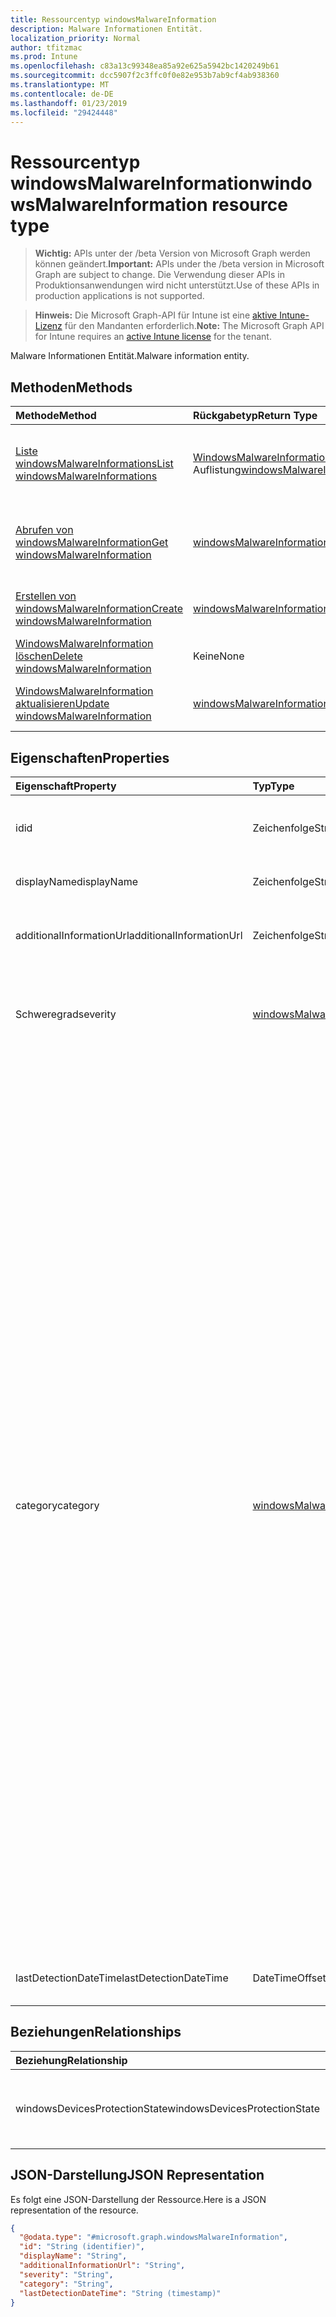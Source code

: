 ```yaml
---
title: Ressourcentyp windowsMalwareInformation
description: Malware Informationen Entität.
localization_priority: Normal
author: tfitzmac
ms.prod: Intune
ms.openlocfilehash: c83a13c99348ea85a92e625a5942bc1420249b61
ms.sourcegitcommit: dcc5907f2c3ffc0f0e82e953b7ab9cf4ab938360
ms.translationtype: MT
ms.contentlocale: de-DE
ms.lasthandoff: 01/23/2019
ms.locfileid: "29424448"
---
```

# <a name="windowsmalwareinformation-resource-type"></a><span data-ttu-id="f3e4f-103">Ressourcentyp windowsMalwareInformation</span><span class="sxs-lookup"><span data-stu-id="f3e4f-103">windowsMalwareInformation resource type</span></span>

> <span data-ttu-id="f3e4f-104">**Wichtig:** APIs unter der /beta Version von Microsoft Graph werden können geändert.</span><span class="sxs-lookup"><span data-stu-id="f3e4f-104">**Important:** APIs under the /beta version in Microsoft Graph are subject to change.</span></span> <span data-ttu-id="f3e4f-105">Die Verwendung dieser APIs in Produktionsanwendungen wird nicht unterstützt.</span><span class="sxs-lookup"><span data-stu-id="f3e4f-105">Use of these APIs in production applications is not supported.</span></span>

> <span data-ttu-id="f3e4f-106">**Hinweis:** Die Microsoft Graph-API für Intune ist eine [aktive Intune-Lizenz](https://go.microsoft.com/fwlink/?linkid=839381) für den Mandanten erforderlich.</span><span class="sxs-lookup"><span data-stu-id="f3e4f-106">**Note:** The Microsoft Graph API for Intune requires an [active Intune license](https://go.microsoft.com/fwlink/?linkid=839381) for the tenant.</span></span>

<span data-ttu-id="f3e4f-107">Malware Informationen Entität.</span><span class="sxs-lookup"><span data-stu-id="f3e4f-107">Malware information entity.</span></span>

## <a name="methods"></a><span data-ttu-id="f3e4f-108">Methoden</span><span class="sxs-lookup"><span data-stu-id="f3e4f-108">Methods</span></span>
|<span data-ttu-id="f3e4f-109">Methode</span><span class="sxs-lookup"><span data-stu-id="f3e4f-109">Method</span></span>|<span data-ttu-id="f3e4f-110">Rückgabetyp</span><span class="sxs-lookup"><span data-stu-id="f3e4f-110">Return Type</span></span>|<span data-ttu-id="f3e4f-111">Beschreibung</span><span class="sxs-lookup"><span data-stu-id="f3e4f-111">Description</span></span>|
|:---|:---|:---|
|[<span data-ttu-id="f3e4f-112">Liste windowsMalwareInformations</span><span class="sxs-lookup"><span data-stu-id="f3e4f-112">List windowsMalwareInformations</span></span>](../api/intune-devices-windowsmalwareinformation-list.md)|<span data-ttu-id="f3e4f-113">[WindowsMalwareInformation](../resources/intune-devices-windowsmalwareinformation.md) -Auflistung</span><span class="sxs-lookup"><span data-stu-id="f3e4f-113">[windowsMalwareInformation](../resources/intune-devices-windowsmalwareinformation.md) collection</span></span>|<span data-ttu-id="f3e4f-114">Listeneigenschaften und Beziehungen der [WindowsMalwareInformation](../resources/intune-devices-windowsmalwareinformation.md) -Objekte.</span><span class="sxs-lookup"><span data-stu-id="f3e4f-114">List properties and relationships of the [windowsMalwareInformation](../resources/intune-devices-windowsmalwareinformation.md) objects.</span></span>|
|[<span data-ttu-id="f3e4f-115">Abrufen von windowsMalwareInformation</span><span class="sxs-lookup"><span data-stu-id="f3e4f-115">Get windowsMalwareInformation</span></span>](../api/intune-devices-windowsmalwareinformation-get.md)|[<span data-ttu-id="f3e4f-116">windowsMalwareInformation</span><span class="sxs-lookup"><span data-stu-id="f3e4f-116">windowsMalwareInformation</span></span>](../resources/intune-devices-windowsmalwareinformation.md)|<span data-ttu-id="f3e4f-117">Lesen Sie Eigenschaften und Beziehungen des [WindowsMalwareInformation](../resources/intune-devices-windowsmalwareinformation.md) -Objekts.</span><span class="sxs-lookup"><span data-stu-id="f3e4f-117">Read properties and relationships of the [windowsMalwareInformation](../resources/intune-devices-windowsmalwareinformation.md) object.</span></span>|
|[<span data-ttu-id="f3e4f-118">Erstellen von windowsMalwareInformation</span><span class="sxs-lookup"><span data-stu-id="f3e4f-118">Create windowsMalwareInformation</span></span>](../api/intune-devices-windowsmalwareinformation-create.md)|[<span data-ttu-id="f3e4f-119">windowsMalwareInformation</span><span class="sxs-lookup"><span data-stu-id="f3e4f-119">windowsMalwareInformation</span></span>](../resources/intune-devices-windowsmalwareinformation.md)|<span data-ttu-id="f3e4f-120">Erstellen eines neuen [WindowsMalwareInformation](../resources/intune-devices-windowsmalwareinformation.md) -Objekts.</span><span class="sxs-lookup"><span data-stu-id="f3e4f-120">Create a new [windowsMalwareInformation](../resources/intune-devices-windowsmalwareinformation.md) object.</span></span>|
|[<span data-ttu-id="f3e4f-121">WindowsMalwareInformation löschen</span><span class="sxs-lookup"><span data-stu-id="f3e4f-121">Delete windowsMalwareInformation</span></span>](../api/intune-devices-windowsmalwareinformation-delete.md)|<span data-ttu-id="f3e4f-122">Keine</span><span class="sxs-lookup"><span data-stu-id="f3e4f-122">None</span></span>|<span data-ttu-id="f3e4f-123">Löscht eine [WindowsMalwareInformation](../resources/intune-devices-windowsmalwareinformation.md).</span><span class="sxs-lookup"><span data-stu-id="f3e4f-123">Deletes a [windowsMalwareInformation](../resources/intune-devices-windowsmalwareinformation.md).</span></span>|
|[<span data-ttu-id="f3e4f-124">WindowsMalwareInformation aktualisieren</span><span class="sxs-lookup"><span data-stu-id="f3e4f-124">Update windowsMalwareInformation</span></span>](../api/intune-devices-windowsmalwareinformation-update.md)|[<span data-ttu-id="f3e4f-125">windowsMalwareInformation</span><span class="sxs-lookup"><span data-stu-id="f3e4f-125">windowsMalwareInformation</span></span>](../resources/intune-devices-windowsmalwareinformation.md)|<span data-ttu-id="f3e4f-126">Aktualisieren Sie die Eigenschaften eines [WindowsMalwareInformation](../resources/intune-devices-windowsmalwareinformation.md) -Objekts.</span><span class="sxs-lookup"><span data-stu-id="f3e4f-126">Update the properties of a [windowsMalwareInformation](../resources/intune-devices-windowsmalwareinformation.md) object.</span></span>|

## <a name="properties"></a><span data-ttu-id="f3e4f-127">Eigenschaften</span><span class="sxs-lookup"><span data-stu-id="f3e4f-127">Properties</span></span>
|<span data-ttu-id="f3e4f-128">Eigenschaft</span><span class="sxs-lookup"><span data-stu-id="f3e4f-128">Property</span></span>|<span data-ttu-id="f3e4f-129">Typ</span><span class="sxs-lookup"><span data-stu-id="f3e4f-129">Type</span></span>|<span data-ttu-id="f3e4f-130">Beschreibung</span><span class="sxs-lookup"><span data-stu-id="f3e4f-130">Description</span></span>|
|:---|:---|:---|
|<span data-ttu-id="f3e4f-131">id</span><span class="sxs-lookup"><span data-stu-id="f3e4f-131">id</span></span>|<span data-ttu-id="f3e4f-132">Zeichenfolge</span><span class="sxs-lookup"><span data-stu-id="f3e4f-132">String</span></span>|<span data-ttu-id="f3e4f-133">Der eindeutige Bezeichner.</span><span class="sxs-lookup"><span data-stu-id="f3e4f-133">The unique Identifier.</span></span> <span data-ttu-id="f3e4f-134">Hierbei handelt es sich um Malware Id.</span><span class="sxs-lookup"><span data-stu-id="f3e4f-134">This is malware id.</span></span>|
|<span data-ttu-id="f3e4f-135">displayName</span><span class="sxs-lookup"><span data-stu-id="f3e4f-135">displayName</span></span>|<span data-ttu-id="f3e4f-136">Zeichenfolge</span><span class="sxs-lookup"><span data-stu-id="f3e4f-136">String</span></span>|<span data-ttu-id="f3e4f-137">Name der Schadsoftware</span><span class="sxs-lookup"><span data-stu-id="f3e4f-137">Malware name</span></span>|
|<span data-ttu-id="f3e4f-138">additionalInformationUrl</span><span class="sxs-lookup"><span data-stu-id="f3e4f-138">additionalInformationUrl</span></span>|<span data-ttu-id="f3e4f-139">Zeichenfolge</span><span class="sxs-lookup"><span data-stu-id="f3e4f-139">String</span></span>|<span data-ttu-id="f3e4f-140">Erfahren Sie mehr über die Schadsoftware Informations-URL</span><span class="sxs-lookup"><span data-stu-id="f3e4f-140">Information URL to learn more about the malware</span></span>|
|<span data-ttu-id="f3e4f-141">Schweregrad</span><span class="sxs-lookup"><span data-stu-id="f3e4f-141">severity</span></span>|[<span data-ttu-id="f3e4f-142">windowsMalwareSeverity</span><span class="sxs-lookup"><span data-stu-id="f3e4f-142">windowsMalwareSeverity</span></span>](../resources/intune-devices-windowsmalwareseverity.md)|<span data-ttu-id="f3e4f-143">Schweregrad der Malware.</span><span class="sxs-lookup"><span data-stu-id="f3e4f-143">Severity of the malware.</span></span> <span data-ttu-id="f3e4f-144">Mögliche Werte sind: `unknown`, `low`, `moderate`, `high` und `severe`.</span><span class="sxs-lookup"><span data-stu-id="f3e4f-144">Possible values are: `unknown`, `low`, `moderate`, `high`, `severe`.</span></span>|
|<span data-ttu-id="f3e4f-145">category</span><span class="sxs-lookup"><span data-stu-id="f3e4f-145">category</span></span>|[<span data-ttu-id="f3e4f-146">windowsMalwareCategory</span><span class="sxs-lookup"><span data-stu-id="f3e4f-146">windowsMalwareCategory</span></span>](../resources/intune-devices-windowsmalwarecategory.md)|<span data-ttu-id="f3e4f-147">Die Kategorie der Malware.</span><span class="sxs-lookup"><span data-stu-id="f3e4f-147">Category of the malware.</span></span> <span data-ttu-id="f3e4f-148">Mögliche Werte sind: `invalid`, `adware`, `spyware`, `passwordStealer`, `trojanDownloader`, `worm`, `backdoor`, `remoteAccessTrojan`, `trojan`, `emailFlooder`, `keylogger`, `dialer`, `monitoringSoftware`, `browserModifier`, `cookie`, `browserPlugin`, `aolExploit`, `nuker`, `securityDisabler` , `jokeProgram`, `hostileActiveXControl`, `softwareBundler`, `stealthNotifier`, `settingsModifier`, `toolBar`, `remoteControlSoftware`, `trojanFtp`, `potentialUnwantedSoftware`, `icqExploit`, `trojanTelnet`, `exploit`, `filesharingProgram`, `malwareCreationTool`, `remote_Control_Software`, `tool`, `trojanDenialOfService`, `trojanDropper`, `trojanMassMailer` , `trojanMonitoringSoftware`, `trojanProxyServer`, `virus`, `known`, `unknown`, `spp`, `behavior`, `vulnerability`, `policy`, `enterpriseUnwantedSoftware`, `ransom`, `hipsRule`.</span><span class="sxs-lookup"><span data-stu-id="f3e4f-148">Possible values are: `invalid`, `adware`, `spyware`, `passwordStealer`, `trojanDownloader`, `worm`, `backdoor`, `remoteAccessTrojan`, `trojan`, `emailFlooder`, `keylogger`, `dialer`, `monitoringSoftware`, `browserModifier`, `cookie`, `browserPlugin`, `aolExploit`, `nuker`, `securityDisabler`, `jokeProgram`, `hostileActiveXControl`, `softwareBundler`, `stealthNotifier`, `settingsModifier`, `toolBar`, `remoteControlSoftware`, `trojanFtp`, `potentialUnwantedSoftware`, `icqExploit`, `trojanTelnet`, `exploit`, `filesharingProgram`, `malwareCreationTool`, `remote_Control_Software`, `tool`, `trojanDenialOfService`, `trojanDropper`, `trojanMassMailer`, `trojanMonitoringSoftware`, `trojanProxyServer`, `virus`, `known`, `unknown`, `spp`, `behavior`, `vulnerability`, `policy`, `enterpriseUnwantedSoftware`, `ransom`, `hipsRule`.</span></span>|
|<span data-ttu-id="f3e4f-149">lastDetectionDateTime</span><span class="sxs-lookup"><span data-stu-id="f3e4f-149">lastDetectionDateTime</span></span>|<span data-ttu-id="f3e4f-150">DateTimeOffset</span><span class="sxs-lookup"><span data-stu-id="f3e4f-150">DateTimeOffset</span></span>|<span data-ttu-id="f3e4f-151">Das letzte Mal wird die Schadsoftware erkannt.</span><span class="sxs-lookup"><span data-stu-id="f3e4f-151">The last time the malware is detected</span></span>|

## <a name="relationships"></a><span data-ttu-id="f3e4f-152">Beziehungen</span><span class="sxs-lookup"><span data-stu-id="f3e4f-152">Relationships</span></span>
|<span data-ttu-id="f3e4f-153">Beziehung</span><span class="sxs-lookup"><span data-stu-id="f3e4f-153">Relationship</span></span>|<span data-ttu-id="f3e4f-154">Typ</span><span class="sxs-lookup"><span data-stu-id="f3e4f-154">Type</span></span>|<span data-ttu-id="f3e4f-155">Beschreibung</span><span class="sxs-lookup"><span data-stu-id="f3e4f-155">Description</span></span>|
|:---|:---|:---|
|<span data-ttu-id="f3e4f-156">windowsDevicesProtectionState</span><span class="sxs-lookup"><span data-stu-id="f3e4f-156">windowsDevicesProtectionState</span></span>|<span data-ttu-id="f3e4f-157">[WindowsProtectionState](../resources/intune-devices-windowsprotectionstate.md) -Auflistung</span><span class="sxs-lookup"><span data-stu-id="f3e4f-157">[windowsProtectionState](../resources/intune-devices-windowsprotectionstate.md) collection</span></span>|<span data-ttu-id="f3e4f-158">Liste der Geräte Schutzstatus mit der aktuellen Malware betroffen</span><span class="sxs-lookup"><span data-stu-id="f3e4f-158">List of devices' protection status affected with the current malware</span></span>|

## <a name="json-representation"></a><span data-ttu-id="f3e4f-159">JSON-Darstellung</span><span class="sxs-lookup"><span data-stu-id="f3e4f-159">JSON Representation</span></span>
<span data-ttu-id="f3e4f-160">Es folgt eine JSON-Darstellung der Ressource.</span><span class="sxs-lookup"><span data-stu-id="f3e4f-160">Here is a JSON representation of the resource.</span></span>
<!-- {
  "blockType": "resource",
  "keyProperty": "id",
  "@odata.type": "microsoft.graph.windowsMalwareInformation"
}
-->
``` json
{
  "@odata.type": "#microsoft.graph.windowsMalwareInformation",
  "id": "String (identifier)",
  "displayName": "String",
  "additionalInformationUrl": "String",
  "severity": "String",
  "category": "String",
  "lastDetectionDateTime": "String (timestamp)"
}
```




